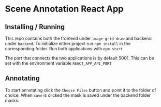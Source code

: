 # Scene Annotation React App

## Installing / Running

This repo contains both the frontend under `image-grid-draw` and backend under `backend`. To initialize either project run `npm install` in the corresponding folder. Run both applications with `npm start`

The port that connects the two applications is by default 5001. This can be set with the environment variable `REACT_APP_API_PORT`  

## Annotating

To start annotating click the `Choose Files` button and point it to the folder of choice. When `save` is clicked the mask is saved under the backend folder masks. 
